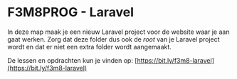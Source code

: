 # F3M8PROG - Laravel

In deze map maak je een nieuw Laravel project voor de website waar je aan gaat werken.
Zorg dat deze folder dus ook de *root* van je Laravel project wordt en dat er niet een extra folder wordt aangemaakt.

De lessen en opdrachten kun je vinden op: [https://bit.ly/f3m8-laravel](https://bit.ly/f3m8-laravel)
